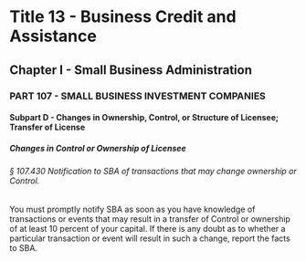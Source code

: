 
# Title 13 - Business Credit and Assistance
## Chapter I - Small Business Administration
### PART 107 - SMALL BUSINESS INVESTMENT COMPANIES
#### Subpart D - Changes in Ownership, Control, or Structure of Licensee; Transfer of License
##### Changes in Control or Ownership of Licensee
###### § 107.430 Notification to SBA of transactions that may change ownership or Control.

You must promptly notify SBA as soon as you have knowledge of transactions or events that may result in a transfer of Control or ownership of at least 10 percent of your capital. If there is any doubt as to whether a particular transaction or event will result in such a change, report the facts to SBA.
